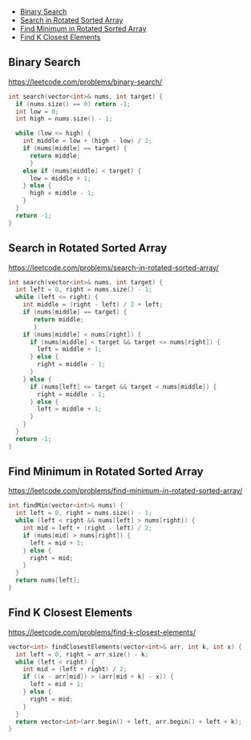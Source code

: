 + [Binary Search](#binary-search)
+ [Search in Rotated Sorted Array](#search-in-rotated-sorted-array)
+ [Find Minimum in Rotated Sorted Array](#find-minimum-in-rotated-sorted-array)
+ [Find K Closest Elements](#find-k-closest-elements)

## Binary Search

https://leetcode.com/problems/binary-search/

```cpp
int search(vector<int>& nums, int target) {
  if (nums.size() == 0) return -1;
  int low = 0;
  int high = nums.size() - 1;

  while (low <= high) {
    int middle = low + (high - low) / 2;
    if (nums[middle] == target) {
      return middle;
      }
    else if (nums[middle] < target) {
      low = middle + 1;
    } else {
      high = middle - 1;
    }
  }
  return -1;
}
```

## Search in Rotated Sorted Array

https://leetcode.com/problems/search-in-rotated-sorted-array/

```cpp
int search(vector<int>& nums, int target) {
  int left = 0, right = nums.size() - 1;
  while (left <= right) {
    int middle = (right - left) / 2 + left;
    if (nums[middle] == target) { 
       return middle;
       }
    if (nums[middle] < nums[right]) {
      if (nums[middle] < target && target <= nums[right]) {
        left = middle + 1;
      } else {
        right = middle - 1;
      }
    } else {
      if (nums[left] <= target && target < nums[middle]) {
        right = middle - 1;
      } else {
        left = middle + 1;
      }
    }
  }
  return -1;
}
```

## Find Minimum in Rotated Sorted Array

https://leetcode.com/problems/find-minimum-in-rotated-sorted-array/

```cpp
int findMin(vector<int>& nums) {
  int left = 0, right = nums.size() - 1;
  while (left < right && nums[left] > nums[right]) {
    int mid = left + (right - left) / 2;
    if (nums[mid] > nums[right]) {
      left = mid + 1;
    } else {
      right = mid;
    }
  }
  return nums[left];
}
```

## Find K Closest Elements

https://leetcode.com/problems/find-k-closest-elements/

```cpp
vector<int> findClosestElements(vector<int>& arr, int k, int x) {
  int left = 0, right = arr.size() - k;
  while (left < right) {
    int mid = (left + right) / 2;
    if ((x - arr[mid]) > (arr[mid + k] - x)) {
      left = mid + 1;
    } else {
      right = mid;
    }
  }
  return vector<int>(arr.begin() + left, arr.begin() + left + k);
}
```
